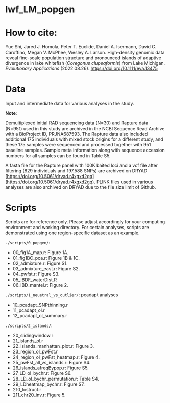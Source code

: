 # lwf_LM_popgen
 
# How to cite:
Yue Shi, Jared J. Homola, Peter T. Euclide, Daniel A. Isermann, David C. Caroffino, Megan V. McPhee, Wesley A. Larson. High-density genomic data reveal fine-scale population structure and pronounced islands of adaptive divergence in lake whitefish (*Coregonus clupeaformis*) from Lake Michigan. *Evolutionary Applications* (2022.08.26). https://doi.org/10.1111/eva.13475

# Data

Input and intermediate data for various analyses in the study. 

**Note**:

Demultiplexed initial RAD sequencing data (N=30) and Rapture data (N=951) used in this study are archived in the NCBI Sequence Read Archive with a BioProject ID, PRJNA687593. The Rapture data also included additional 175 individuals with mixed stock origins for a different study, and these 175 samples were sequenced and processed together with 951 baseline samples. Sample meta information along with sequence accession numbers for all samples can be found in Table S5. 

A fasta file for the Rapture panel with 100K baited loci and a vcf file after filtering (829 individuals and 197,588 SNPs) are archived on DRYAD [https://doi.org/10.5061/dryad.r4xgxd2gq](https://doi.org/10.5061/dryad.r4xgxd2gq). PLINK files used in various analyses are also archived on DRYAD due to the file size limit of Github.

# Scripts

Scripts are for reference only. Please adjust accordingly for your computing environment and working directory. For certain analyses, scripts are demonstrated using one region-specific dataset as an example. 

`./scripts/0_popgen/`: 
 - 00_fig1A_map.r: Figure 1A.
 - 01_fig1BC_pca.r: Figure 1B & 1C.
 - 02_admixture.r: Figure S1.
 - 03_admixture_east.r: Figure S2.
 - 04_pwfst.r: Figure S3.
 - 05_IBDF_waterDist.R
 - 06_IBD_mantel.r: Figure 2. 
 
`./scripts/1_neuetral_vs_outlier/`: pcadapt analyses
  - 10_pcadapt_SNPthinning.r
  - 11_pcadapt_ol.r
  - 12_pcadapt_ol_summary.r

`./scripts/2_islands/`: 
  - 20_slidingwindow.r
  - 21_islands_ol.r
  - 22_islands_manhattan_plot.r: Figure 3. 
  - 23_region_ol_pwFst.r
  - 24_region_ol_pwFst_heatmap.r: Figure 4.
  - 25_pwFst_all_vs_islands.r: Figure S4.
  - 26_islands_afreqBypop.r: Figure S5.
  - 27_LD_ol_bychr.r: Figure S6.
  - 28_LD_ol_bychr_permutation.r: Table S4. 
  - 29_LDheatmap_bychr.r: Figure S7.
  - 210_lostruct.r
  - 211_chr20_inv.r: Figure 5. 
  
 

  


 


